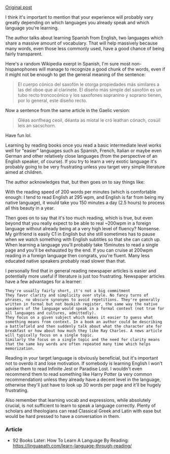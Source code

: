 [Original post](https://redlib.pussthecat.org/r/languagelearning/comments/jh6498/92_books_later_how_to_learn_a_language_by_reading/)

I think it's important to mention that your experience will probably vary greatly depending on which languages you already speak and which language you're learning.

The author talks about learning Spanish from English, two languages which share a massive amount of vocabulary. That will help massively because many words, even those less commonly used, have a good chance of being fairly transparent.

Here's a random Wikipedia exerpt in Spanish, I'm sure most non-hispanophones will manage to recognize a good chunk of the words, even if it might not be enough to get the general meaning of the sentence:

>El cuerpo cónico del saxofón le otorga propiedades más similares a las del oboe que al clarinete. El diseño más simple del saxofón es un tubo recto troncocónico y los saxofones sopranino y soprano tienen, por lo general, este diseño recto.

Now a sentence from the same article in the Gaelic version:

>Gléas aonfheag ceoil, déanta as miotal le cró leathan cónach, cosúil leis an sacschorn.

Have fun lol.

Learning by reading books once you read a basic intermediate level works well for "easier" languages such as Spanish, French, Italian or maybe even German and other relatively close languages (from the perspective of an English speaker, of course). If you try to learn a very exotic language it's probably going to be very frustrating unless you target very simple literature aimed at children.

The author acknowledges that, but then goes on to say things like:

With the reading speed of 200 words per minutes (which is comfortable enough: I tend to read English at 295 wpm, and English is far from being my native language), it would take you 150 minutes a day (2.5 hours) to process all this beauty in a year.

Then goes on to say that it's too much reading, which is true, but even beyond that you really expect to be able to real ~200wpm in a foreign language without already being at a very high level of fluency? Nonsense. My girlfriend is easily C1 in English but she still sometimes has to pause when we watch something with English subtitles so that she can catch up. When learning a language you'll probably take 15minutes to read a single page and you'll be exhausted by the end. If you can cruise at 200wpm reading in a foreign language then congrats, you're fluent. Many less educated native speakers probably read slower than that.

I personally find that in general reading newspaper articles is easier and potentially more useful if literature is just too frustrating. Newspaper articles have a few advantages for a learner:

    They're usually fairly short, it's not a big commitment
    They favor clarity and simplicity over style. No fancy turns of phrases, no obscure synonyms to avoid repetitions. They're generally written in formal but not bookish register, the same way the native speakers of the language would speak in a formal context (not true for all languages and cultures, admittedly).
    They focus on a given subject which makes it easier to guess what something means from context. In a book an author could be describing a battlefield and then suddenly talk about what the character ate for breakfast or how about how much they like Ray Charles. A news article will typically focus on a single topic.
    Similarly the focus on a single topic and the need for clarity means that the same key words are often repeated many time which helps memorization.

Reading in your target language is obviously beneficial, but it's important not to overdo it and lose motivation. If somebody is learning English I won't advise them to read Infinite Jest or Paradise Lost. I wouldn't even recommend them to read something like Harry Potter (a very common recommendation) unless they already have a decent level in the language, otherwise they'll just have to look up 30 words per page and it'll be hugely frustrating.

Also remember that learning vocab and expressions, while absolutely crucial, is not sufficient to learn to speak a language correctly. Plenty of scholars and theologians can read Classical Greek and Latin with ease but would be hard pressed to have a conversation in them.


### Article
- 92 Books Later: How To Learn A Language By Reading: https://linguapath.com/learn-language-through-reading/
